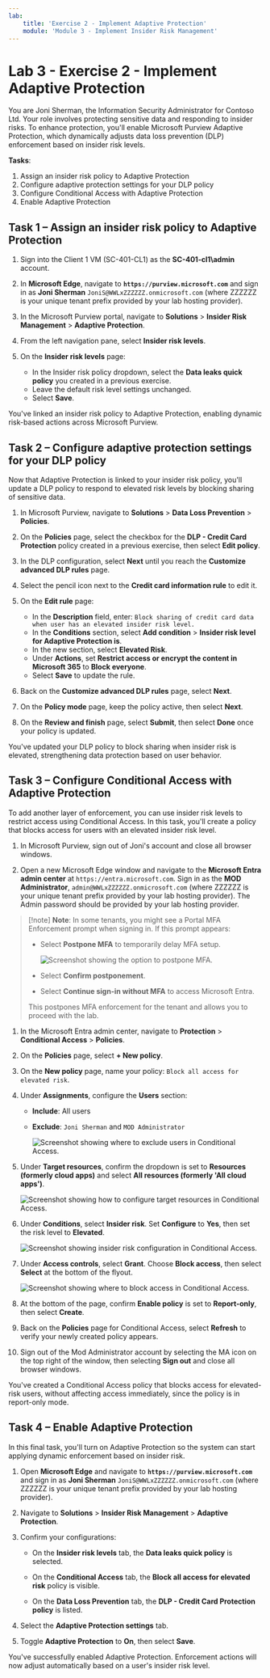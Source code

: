 ```yaml
---
lab:
    title: 'Exercise 2 - Implement Adaptive Protection'
    module: 'Module 3 - Implement Insider Risk Management'
---
```


# Lab 3 - Exercise 2 - Implement Adaptive Protection

You are Joni Sherman, the Information Security Administrator for Contoso Ltd. Your role involves protecting sensitive data and responding to insider risks. To enhance protection, you'll enable Microsoft Purview Adaptive Protection, which dynamically adjusts data loss prevention (DLP) enforcement based on insider risk levels.

**Tasks**:

1. Assign an insider risk policy to Adaptive Protection
1. Configure adaptive protection settings for your DLP policy
1. Configure Conditional Access with Adaptive Protection
1. Enable Adaptive Protection

## Task 1 – Assign an insider risk policy to Adaptive Protection

1. Sign into the Client 1 VM (SC-401-CL1) as the **SC-401-cl1\admin** account.

1. In **Microsoft Edge**, navigate to **`https://purview.microsoft.com`** and sign in as **Joni Sherman** `JoniS@WWLxZZZZZZ.onmicrosoft.com` (where ZZZZZZ is your unique tenant prefix provided by your lab hosting provider).

1. In the Microsoft Purview portal, navigate to **Solutions** > **Insider Risk Management** > **Adaptive Protection**.

1. From the left navigation pane, select **Insider risk levels**.

1. On the **Insider risk levels** page:

   - In the Insider risk policy dropdown, select the **Data leaks quick policy** you created in a previous exercise.
   - Leave the default risk level settings unchanged.
   - Select **Save**.

You've linked an insider risk policy to Adaptive Protection, enabling dynamic risk-based actions across Microsoft Purview.

## Task 2 – Configure adaptive protection settings for your DLP policy

Now that Adaptive Protection is linked to your insider risk policy, you'll update a DLP policy to respond to elevated risk levels by blocking sharing of sensitive data.

1. In Microsoft Purview, navigate to **Solutions** > **Data Loss Prevention** > **Policies**.

1. On the **Policies** page, select the checkbox for the **DLP - Credit Card Protection** policy created in a previous exercise, then select **Edit policy**.

1. In the DLP configuration, select **Next** until you reach the **Customize advanced DLP rules** page.

1. Select the pencil icon next to the **Credit card information rule** to edit it.

1. On the **Edit rule** page:
   - In the **Description** field, enter: `Block sharing of credit card data when user has an elevated insider risk level.`
   - In the **Conditions** section, select **Add condition** > **Insider risk level for Adaptive Protection is**.
   - In the new section, select **Elevated Risk**.
   - Under **Actions**, set **Restrict access or encrypt the content in Microsoft 365** to **Block everyone**.
   - Select **Save** to update the rule.

1. Back on the **Customize advanced DLP rules** page, select **Next**.

1. On the **Policy mode** page, keep the policy active, then select **Next**.

1. On the **Review and finish** page, select **Submit**, then select **Done** once your policy is updated.

You've updated your DLP policy to block sharing when insider risk is elevated, strengthening data protection based on user behavior.

## Task 3 – Configure Conditional Access with Adaptive Protection

To add another layer of enforcement, you can use insider risk levels to restrict access using Conditional Access. In this task, you'll create a policy that blocks access for users with an elevated insider risk level.

1. In Microsoft Purview, sign out of Joni's account and close all browser windows.

1. Open a new Microsoft Edge window and navigate to the **Microsoft Entra admin center** at `https://entra.microsoft.com`. Sign in as the **MOD Administrator**, `admin@WWLxZZZZZZ.onmicrosoft.com` (where ZZZZZZ is your unique tenant prefix provided by your lab hosting provider). The Admin password should be provided by your lab hosting provider.

> [!note] **Note**: In some tenants, you might see a Portal MFA Enforcement prompt when signing in. If this prompt appears:
> - Select **Postpone MFA** to temporarily delay MFA setup.
>
>   ![Screenshot showing the option to postpone MFA.](../Media/postpone-mfa.png)
> - Select **Confirm postponement**.
>
> - Select **Continue sign-in without MFA** to access Microsoft Entra.
>
> This postpones MFA enforcement for the tenant and allows you to proceed with the lab.

1. In the Microsoft Entra admin center, navigate to **Protection** > **Conditional Access** > **Policies**.

1. On the **Policies** page, select **+ New policy**.

1. On the **New policy** page, name your policy: `Block all access for elevated risk`.

1. Under **Assignments**, configure the **Users** section:

   - **Include**: All users  
   - **Exclude**: `Joni Sherman` and `MOD Administrator`

     ![Screenshot showing where to exclude users in Conditional Access.](../Media/ca-exclude-users.png)

1. Under **Target resources**, confirm the dropdown is set to **Resources (formerly cloud apps)** and select **All resources (formerly 'All cloud apps')**.

     ![Screenshot showing how to configure target resources in Conditional Access.](../Media/ca-target-resources.png)

1. Under **Conditions**, select **Insider risk**. Set **Configure** to **Yes**, then set the risk level to **Elevated**.

     ![Screenshot showing insider risk configuration in Conditional Access.](../Media/ca-insider-risk-levels.png)

1. Under **Access controls**, select **Grant**. Choose **Block access**, then select **Select** at the bottom of the flyout.

     ![Screenshot showing where to block access in Conditional Access.](../Media/ca-block-access.png)

1. At the bottom of the page, confirm **Enable policy** is set to **Report-only**, then select **Create**.

1. Back on the **Policies** page for Conditional Access, select **Refresh** to verify your newly created policy appears.

1. Sign out of the Mod Administrator account by selecting the MA icon on the top right of the window, then selecting **Sign out** and close all browser windows.

You've created a Conditional Access policy that blocks access for elevated-risk users, without affecting access immediately, since the policy is in report-only mode.

## Task 4 – Enable Adaptive Protection

In this final task, you'll turn on Adaptive Protection so the system can start applying dynamic enforcement based on insider risk.

1. Open **Microsoft Edge** and navigate to **`https://purview.microsoft.com`** and sign in as **Joni Sherman** `JoniS@WWLxZZZZZZ.onmicrosoft.com` (where ZZZZZZ is your unique tenant prefix provided by your lab hosting provider).

1. Navigate to **Solutions** > **Insider Risk Management** > **Adaptive Protection**.

1. Confirm your configurations:

   - On the **Insider risk levels** tab, the **Data leaks quick policy** is selected.

   - On the **Conditional Access** tab, the **Block all access for elevated risk** policy is visible.

   - On the **Data Loss Prevention** tab, the **DLP - Credit Card Protection policy** is listed.

1. Select the **Adaptive Protection settings** tab.

1. Toggle **Adaptive Protection** to **On**, then select **Save**.

You've successfully enabled Adaptive Protection. Enforcement actions will now adjust automatically based on a user's insider risk level.
